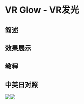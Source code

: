 # VR Glow - VR发光

## 简述

## 效果展示

## 教程

## 中英日对照

![](https://mir.yuelili.com/wp-content/uploads/user/AE/effects/AE-Effects-Immersive-Video-VR_Glow.png)![](https://mir.yuelili.com/wp-content/uploads/user/AE/effects/AE-Effects-Immersive-Video-VR_Glow_cn.png)
